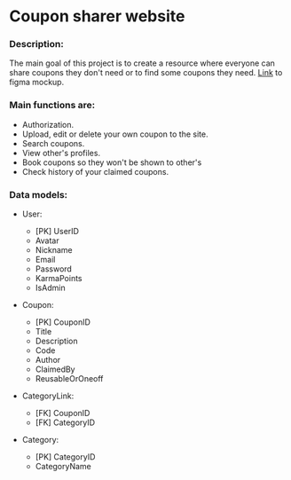 # Coupon sharer website

### Description:
The main goal of this project is to create a resource where everyone can share coupons they don't need or to find some coupons they need.
[Link](https://www.figma.com/file/hVtEUirDKTP2HfESEKrzmQ/ShareTheCoupo?node-id=521%3A198&t=bWCF8sZIFBnIc086-0) to figma mockup. 

### Main functions are:
- Authorization.
- Upload, edit or delete your own coupon to the site.
- Search coupons.
- View other's profiles.
- Book coupons so they won't be shown to other's
- Check history of your claimed coupons.

### Data models:

- User:
    - [PK] UserID
    - Avatar
    - Nickname
    - Email
    - Password
    - KarmaPoints
    - IsAdmin
    
- Coupon:
    - [PK] CouponID
    - Title
    - Description
    - Code
    - Author
    - ClaimedBy
    - ReusableOrOneoff
    
- CategoryLink:
    - [FK] CouponID
    - [FK] CategoryID
    
- Category:
    - [PK] CategoryID
    - CategoryName
